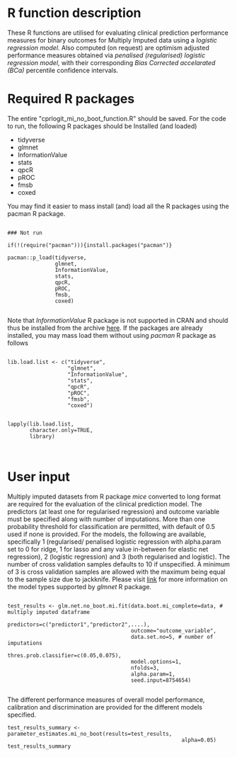 # R function description

These R functions are utilised for evaluating clinical prediction performance measures for binary outcomes for Multiply Imputed data using a *logistic regression model*. Also computed (on request) are optimism adjusted performance measures obtained via *penalised (regularised) logistic regression model*, with their corresponding *Bias Corrected accelarated (BCa)* percentile confidence intervals.

# Required R packages

The entire "cprlogit_mi_no_boot_function.R" should be saved. For the code to run, the following R packages should be Installed (and loaded)

-   tidyverse
-   glmnet
-   InformationValue
-   stats
-   qpcR
-   pROC
-   fmsb
-   coxed

You may find it easier to mass install (and) load all the R packages using the pacman R package.

```{r eval = FALSE, echo = FALSE}

### Not run

if(!(require("pacman"))){install.packages("pacman")}

pacman::p_load(tidyverse,
               glmnet,
               InformationValue,
               stats,
               qpcR,
               pROC,
               fmsb,
               coxed)


```

Note that *InformationValue* R package is not supported in CRAN and should thus be installed from the archive [here](https://cran.r-project.org/src/contrib/Archive/InformationValue/). If the packages are already installed, you may mass load them without using *pacman* R package as follows

```{r eval = FALSE, echo = FALSE}

lib.load.list <- c("tidyverse",
                   "glmnet",
                   "InformationValue",
                   "stats",
                   "qpcR",
                   "pROC",
                   "fmsb",
                   "coxed")


lapply(lib.load.list,
       character.only=TRUE,
       library)

                                       

```

# User input

Multiply imputed datasets from R package *mice* converted to long format are required for the evaluation of the clinical prediction model. The predictors (at least one for regularised regression) and outcome variable must be specified along with number of imputations. More than one probability threshold for classification are permitted, with default of 0.5 used if none is provided. For the models, the following are available, specifically 1 (regularised/ penalised logistic regression with alpha.param set to 0 for ridge, 1 for lasso and any value in-between for elastic net regression), 2 (logistic regression) and 3 (both regularised and logistic). The number of cross validation samples defaults to 10 if unspecified. A minimum of 3 is cross validation samples are allowed with the maximum being equal to the sample size due to jackknife. Please visit [link](https://glmnet.stanford.edu/articles/glmnet.html) for more information on the model types supported by *glmnet* R package.

```{r eval = FALSE, echo = FALSE}

test_results <- glm.net.no_boot.mi.fit(data.boot.mi_complete=data, # multiply imputed dataframe 
                                       predictors=c("predictor1","predictor2",....),
                                       outcome="outcome_variable",
                                       data.set.no=5, # number of imputations
                                       thres.prob.classifier=c(0.05,0.075), 
                                       model.options=1,
                                       nfolds=3,
                                       alpha.param=1,
                                       seed.input=8754654)
                                       

```

The different performance measures of overall model performance, calibration and discrimination are provided for the different models specified.

```{r eval = FALSE, echo = FALSE}
test_results_summary <- parameter_estimates.mi_no_boot(results=test_results,
                                                       alpha=0.05)
test_results_summary

```
